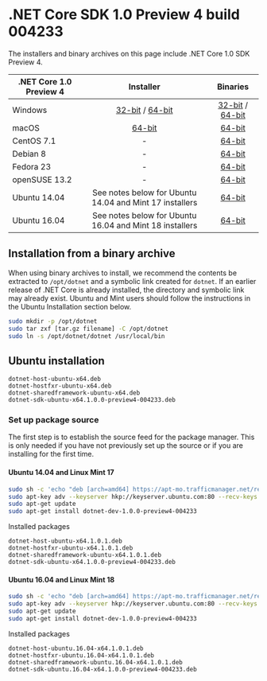 # .NET Core SDK 1.0 Preview 4 build 004233

The installers and binary archives on this page include .NET Core 1.0 SDK Preview 4.

| .NET Core 1.0 Preview 4 | Installer                                        | Binaries                                        |
| ----------------------- | :----------------------------------------------: | :----------------------------------------------:|
| Windows                 | [32-bit](https://go.microsoft.com/fwlink/?linkid=838402) / [64-bit](https://go.microsoft.com/fwlink/?linkid=838401)  | [32-bit](https://go.microsoft.com/fwlink/?linkid=837978) / [64-bit](https://go.microsoft.com/fwlink/?linkid=837977) |
| macOS                   | [64-bit](https://go.microsoft.com/fwlink/?linkid=838403)  | [64-bit](https://go.microsoft.com/fwlink/?linkid=837973)                          |
| CentOS 7.1              | -                                                         | [64-bit](https://go.microsoft.com/fwlink/?linkid=837969)                          |
| Debian 8                | -                                                         | [64-bit](https://go.microsoft.com/fwlink/?linkid=837970)                          |
| Fedora 23               | -                                                         | [64-bit](https://go.microsoft.com/fwlink/?linkid=837971)                          |
| openSUSE 13.2           | -                                                         | [64-bit](https://go.microsoft.com/fwlink/?linkid=837972)                          |
| Ubuntu 14.04            | See notes below for Ubuntu 14.04 and Mint 17 installers   | [64-bit](https://go.microsoft.com/fwlink/?linkid=837976)                          |
| Ubuntu 16.04            | See notes below for Ubuntu 16.04 and Mint 18 installers   | [64-bit](https://go.microsoft.com/fwlink/?linkid=837975)                          |

## Installation from a binary archive

When using binary archives to install, we recommend the contents be extracted to `/opt/dotnet` and a symbolic link created for `dotnet`. If an earlier release of .NET Core is already installed, the directory and symbolic link may already exist. Ubuntu and Mint users should follow the instructions in the Ubuntu Installation section below.

```bash
sudo mkdir -p /opt/dotnet
sudo tar zxf [tar.gz filename] -C /opt/dotnet
sudo ln -s /opt/dotnet/dotnet /usr/local/bin
```

## Ubuntu installation

```
dotnet-host-ubuntu-x64.deb
dotnet-hostfxr-ubuntu-x64.deb
dotnet-sharedframework-ubuntu-x64.deb
dotnet-sdk-ubuntu-x64.1.0.0-preview4-004233.deb
```

### Set up package source

The first step is to establish the source feed for the package manager. This is only needed if you have not previously set up the source or if you are installing for the first time.

#### Ubuntu 14.04 and Linux Mint 17

```bash
sudo sh -c 'echo "deb [arch=amd64] https://apt-mo.trafficmanager.net/repos/dotnet-release/ trusty main" > /etc/apt/sources.list.d/dotnetdev.list'
sudo apt-key adv --keyserver hkp://keyserver.ubuntu.com:80 --recv-keys 417A0893
sudo apt-get update
sudo apt-get install dotnet-dev-1.0.0-preview4-004233

```

Installed packages

```
dotnet-host-ubuntu-x64.1.0.1.deb
dotnet-hostfxr-ubuntu-x64.1.0.1.deb
dotnet-sharedframework-ubuntu-x64.1.0.1.deb
dotnet-sdk-ubuntu-x64.1.0.0-preview4-004233.deb
```

#### Ubuntu 16.04 and Linux Mint 18

```bash
sudo sh -c 'echo "deb [arch=amd64] https://apt-mo.trafficmanager.net/repos/dotnet-release/ xenial main" > /etc/apt/sources.list.d/dotnetdev.list'
sudo apt-key adv --keyserver hkp://keyserver.ubuntu.com:80 --recv-keys 417A0893
sudo apt-get update
sudo apt-get install dotnet-dev-1.0.0-preview4-004233
```

Installed packages

```
dotnet-host-ubuntu.16.04-x64.1.0.1.deb
dotnet-hostfxr-ubuntu.16.04-x64.1.0.1.deb
dotnet-sharedframework-ubuntu.16.04-x64.1.0.1.deb
dotnet-sdk-ubuntu.16.04-x64.1.0.0-preview4-004233.deb
```
